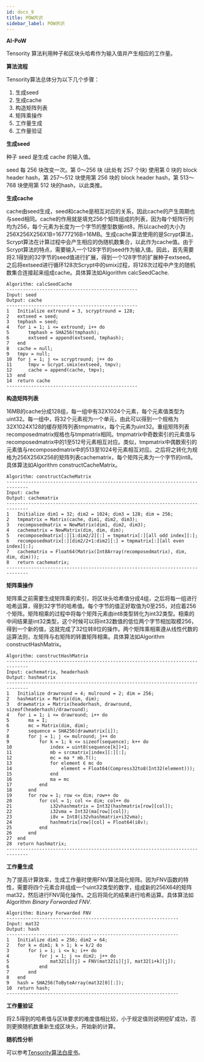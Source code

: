 ```yaml
---
id: docs_9
title: POW共识
sidebar_label: POW共识
---
```


**AI-PoW**

Tensority 算法利用种子和区块头哈希作为输入值并产生相应的工作量。

**算法流程**

Tensority算法总体分为以下几个步骤：

1. 生成seed
1. 生成cache
1. 构造矩阵列表
1. 矩阵乘操作
1. 工作量生成
1. 工作量验证

**生成seed**

种子 seed 是生成 cache 的输入值。

seed 每 256 块改变一次。第 0～256 块 (此处有 257 个块) 使用第 0 块的 block header hash，第 257～512 块使用第 256 块的 block header hash，第 513～768 块使用第 512 块的hash，以此类推。

**生成cache**

cache由seed生成，seed和cache是相互对应的关系，因此cache的产生周期也与seed相同。cache的作用就是填充256个矩阵组成的列表，因为每个矩阵行列均为256，每个元素为长度为一个字节的整型数据int8，所以cache的大小为256X256X256X1B=16777216B=16MB。生成cache算法使用的是Scrypt算法，Scrypt算法在计算过程中会产生相应的伪随机数集合，以此作为cache值。由于Scrypt算法的特点，需要输入一个128字节的seed作为输入值。因此，首先需要将2.1得到的32字节的seed值进行扩展，得到一个128字节的扩展种子extseed。之后将extseed进行循环128次Scrypt中的smix过程，将128次过程中产生的随机数集合连接起来组成cache。具体算法如Algorithm calcSeedCache.

```
Algorithm: calcSeedCache
------------------------------------------------
Input: seed
Output: cache
------------------------------------------------
1   Initialize extround = 3, scryptround = 128;
2   extseed = seed;
3   tmphash = seed;
4   for i = 1; i <= extround; i++ do
5       tmphash = SHA256(tmphash);
6       extseed = append(extseed, tmphash);
7   end
8   cache = null;
9   tmpv = null;
10  for j = 1; j <= scryptround; j++ do
11      tmpv = Scrypt.smix(extseed, tmpv);
12      cache = append(cache, tmpv);
13  end
14  return cache
------------------------------------------------
```

**构造矩阵列表**

16MB的cache分成128组，每一组中有32X1024个元素，每个元素值类型为uint32。每一组中，将32个元素视为一个单元，由此可以得到一个规格为32X1024X128的缓存矩阵列表tmpmatrix，每个元素为uint32。重组矩阵列表recomposedmatrix规格也与tmpmatrix相同。tmpmatrix中奇数索引的元素值与recomposedmatrix中的1至512号元素相互对应。类似，tmpmatrix中偶数索引的元素值与recomposedmatrix中的513至1024号元素相互对应。之后将之转化为规格为256X256X256的矩阵列表cachematrix，每个矩阵元素为一个字节的int8。具体算法如Algorithm constructCacheMatrix。

```
Algorithm: constructCacheMatrix
------------------------------------------------------------------------------
Input: cache
Output: cachematrix
------------------------------------------------------------------------------
1   Initialize dim1 = 32; dim2 = 1024; dim3 = 128; dim = 256;
2   tmpmatrix = Matrix(cache, dim1, dim2, dim3);
3   recomposedmatrix = NewMatrix(dim1, dim2, dim3);
4   cachematrix = NewMatrix(dim, dim, dim);
5   recomposedmatrix[:][1:dim2/2][:] = tmpmatrix[:][all odd index][:];
6   recomposedmatrix[:][dim2/2+1:dim2][:] = tmpmatrix[:][all even index][:];
7   cachematrix = Float64(Matrix(Int8Array(recomposedmatrix), dim, dim, dim)));
8   return cachematrix;
------------------------------------------------------------------------------
```

**矩阵乘操作**

矩阵乘之前需要生成矩阵乘的索引，将区块头哈希值分成4组，之后将每一组进行哈希运算，得到32字节的哈希值。每个字节的值正好取值为0至255，对应着256个矩阵。矩阵相乘的过程中将每个矩阵元素由int8类型转化为int32类型。相乘的中间结果是int32类型，这个时候可以将int32数值的低位两个字节相加取模256，得到一个新的值，这就完成了32位转8位的操作。两个矩阵乘相乘遵从线性代数的运算法则，左矩阵与右矩阵的转置矩阵相乘。具体算法如Algorithm constructHashMatrix。

```
Algorithm: constructHashMatrix
------------------------------------------------------------------------------
Input: cachematrix, headerhash
Output: hashmatrix
------------------------------------------------------------------------------
1   Initialize drawround = 4; mulround = 2; dim = 256;
2   hashmatrix = Matrix(dim, dim);
3   drawmatrix = Matrix(headerhash, drawround, sizeof(headerhash)/drawround);
4   for i = 1; i <= drawround; i++ do
5       ma = I;
6       mc = Matrix(dim, dim);
7       sequence = SHA256(drawmatrix[i]);
8       for j = 1; j <= mulround; j++ do
9           for k = 1; k <= sizeof(sequence); k++ do
10              index = uint8(sequence[k])+1;
11              mb = srcmatrix[index][:][:];
12              mc = ma * mb.T();
13              for element ∈ mc do
14                  element = Float64(Compress32to8(Int32(element)));
15              end
16              ma = mc
17          end
18      end
19      for row = 1; row <= dim; row++ do
20          for col = 1; col <= dim; col++ do
21              i32vhashmatrix = Int32(hashmatrix[row][col]);
22              i32vma = Int32(ma[row][col]);
23              i8v = Int8(i32vhashmatrix+i32vma);
24              hashmatrix[row][col] = Float64(i8v);
25          end
26      end
27  end
28  return hashmatrix;
------------------------------------------------------------------------------
```

**工作量生成**

为了提高计算效率，生成工作量时使用FNV算法简化矩阵。因为FNV函数的特性，需要将四个元素合并组成一个uint32类型的数字，组成新的256X64的矩阵mat32，然后进行FNV简化操作。之后将简化的结果进行哈希运算。具体算法如 Algorithm _Binary Forwarded FNV_.

```
Algorithm: Binary Forwarded FNV
---------------------------------------------------------------
Input: mat32
Output: hash
---------------------------------------------------------------
1   Initialize dim1 = 256; dim2 = 64;
2   for k = dim1; k > 1; k = k/2 do
3       for i = 1; i <= k; i++ do
4           for j = 1; j <= dim2; j++ do
5               mat32[i][j] = FNV(mat32[i][j], mat32[i+k][j]);
6           end
7       end
8   end
9   hash = SHA256(ToByteArray(mat32[0][:]);
10  return hash;
---------------------------------------------------------------
```

**工作量验证**

将2.5得到的哈希值与区块要求的难度值相比较，小于规定值则说明挖矿成功，否则更换随机数重新生成区块头，开始新的计算。

**随机性分析**

可以参考[Tensority算法白皮书](https://github.com/Bytom/bytom/wiki/download/tensority-v1.2.pdf)。
